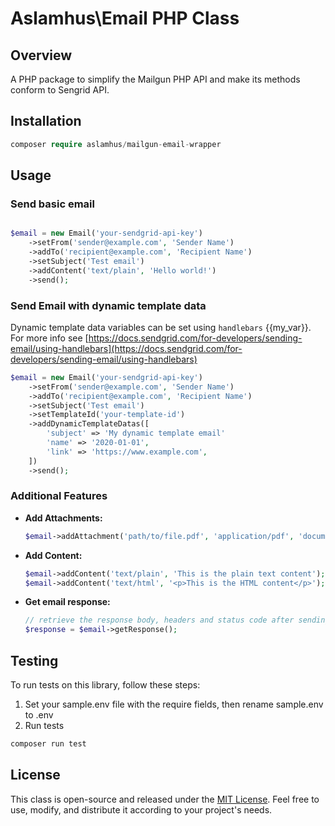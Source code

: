 # Aslamhus\Email PHP Class

## Overview

A PHP package to simplify the Mailgun PHP API and make its methods conform to Sengrid API.

## Installation

```php
composer require aslamhus/mailgun-email-wrapper
```

## Usage

### Send basic email

```php

$email = new Email('your-sendgrid-api-key')
    ->setFrom('sender@example.com', 'Sender Name')
    ->addTo('recipient@example.com', 'Recipient Name')
    ->setSubject('Test email')
    ->addContent('text/plain', 'Hello world!')
    ->send();

```

### Send Email with dynamic template data

Dynamic template data variables can be set using `handlebars` {{my_var}}.
For more info see [https://docs.sendgrid.com/for-developers/sending-email/using-handlebars](https://docs.sendgrid.com/for-developers/sending-email/using-handlebars)

```php
$email = new Email('your-sendgrid-api-key')
    ->setFrom('sender@example.com', 'Sender Name')
    ->addTo('recipient@example.com', 'Recipient Name')
    ->setSubject('Test email')
    ->setTemplateId('your-template-id')
    ->addDynamicTemplateDatas([
        'subject' => 'My dynamic template email'
        'name' => '2020-01-01',
        'link' => 'https://www.example.com',
    ])
    ->send();
```

### Additional Features

- **Add Attachments:**

  ```php
  $email->addAttachment('path/to/file.pdf', 'application/pdf', 'document.pdf');
  ```

- **Add Content:**

  ```php
  $email->addContent('text/plain', 'This is the plain text content');
  $email->addContent('text/html', '<p>This is the HTML content</p>');
  ```

- **Get email response:**

  ```php
  // retrieve the response body, headers and status code after sending
  $response = $email->getResponse();

  ```

## Testing

To run tests on this library, follow these steps:

1. Set your sample.env file with the require fields, then rename sample.env to .env
2. Run tests

```php
composer run test
```

## License

This class is open-source and released under the [MIT License](LICENSE). Feel free to use, modify, and distribute it according to your project's needs.
